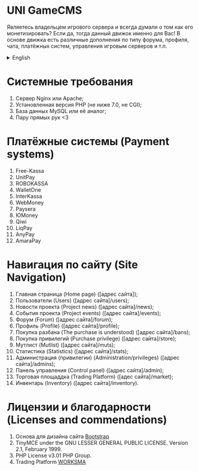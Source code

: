 # UNI GameCMS
Являетесь владельцем игрового сервера и всегда думали о том как его монетизировать? Если да, тогда данный движок именно для Вас! В основе движка есть различные дополнения по типу форума, профиля, чата, платёжных систем, управления игровым серверов и т.п.

<details>
  <summary>English</summary>
  Are you the owner of a game server and have always thought about how to monetize it? If so, then this engine is just for you! At the heart of the engine there are various additions to the type of forum, profile, chat, payment systems, game server management, etc.
</details>

# Системные требования
1. Сервер Nginx или Apache;
2. Установленная версия PHP (не ниже 7.0, не CGI);
3. База данных MySQL или её аналог;
4. Пару прямых рук <3

# Платёжные системы (Payment systems)
1. Free-Kassa
2. UnitPay
3. ROBOKASSA
4. WalletOne
5. InterKassa
6. WebMoney
7. Paysera
8. ЮMoney
9. Qiwi
10. LiqPay
11. AnyPay
12. AmaraPay

# Навигация по сайту (Site Navigation)
1. Главная страница (Home page) ([адрес сайта]);
2. Пользователи (Users) ([адрес сайта]/users);
3. Новости проекта (Project news) ([адрес сайта]/news);
4. События проекта (Project events) ([адрес сайта]/events);
5. Форум (Forum) ([адрес сайта]/forum);
6. Профиль (Profile) ([адрес сайта]/profile);
7. Покупка разбана (The purchase is understood) ([адрес сайта]/bans);
8. Покупка привилегий (Purchase privilege) ([адрес сайта]/store); 
9. Мутлист (Mutlist) ([адрес сайта]/muts);
10. Статистика (Statistics) ([адрес сайта]/stats);
11. Администрация (привилегии) (Administration/privileges) ([адрес сайта]/admins);
12. Панель управления (Control panel) ([адрес сайта]/admin);
13. Торговая площаддка (Trading Platform) ([адес сайта]/market);
14. Инвентарь (Inventory) ([адрес сайта]/inventory).

# Лицензии и благодарности (Licenses and commendations)
1. Основа для дизайна сайта [Bootstrap](https://getbootstrap.com/docs/4.0/about/license/)
2. TinyMCE under the GNU LESSER GENERAL PUBLIC LICENSE. Version 2.1, February 1999.
3. PHP License v3.01 PHP Group.
4. Trading Platform [WORKSMA](https://worksma.ru)
